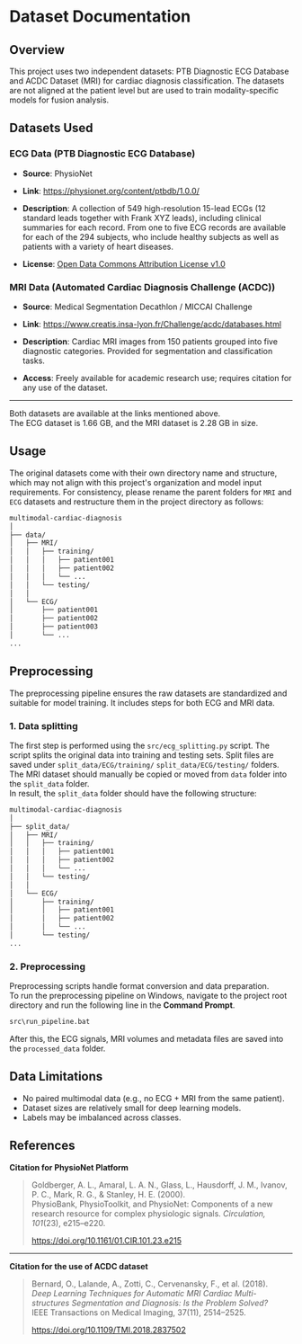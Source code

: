 # Dataset Documentation

## Overview

This project uses two independent datasets: PTB Diagnostic ECG Database and ACDC Dataset (MRI) for cardiac diagnosis classification. The datasets are not aligned at the patient level but are used to train modality-specific models for fusion analysis.


## Datasets Used

### ECG Data (PTB Diagnostic ECG Database)

- **Source**: PhysioNet

- **Link**: https://physionet.org/content/ptbdb/1.0.0/

- **Description**: A collection of 549 high-resolution 15-lead ECGs (12 standard leads together with Frank XYZ leads), including clinical summaries for each record. From one to five ECG records are available for each of the 294 subjects, who include healthy subjects as well as patients with a variety of heart diseases.

- **License**: [Open Data Commons Attribution License v1.0](https://physionet.org/content/ptbdb/view-license/1.0.0/)


### MRI Data (Automated Cardiac Diagnosis Challenge (ACDC))

- **Source**: Medical Segmentation Decathlon / MICCAI Challenge

- **Link**: https://www.creatis.insa-lyon.fr/Challenge/acdc/databases.html

- **Description**: Cardiac MRI images from 150 patients grouped into five diagnostic categories. Provided for segmentation and classification tasks.

- **Access**: Freely available for academic research use; requires citation for any use of the dataset.

---

Both datasets are available at the links mentioned above.  
The ECG dataset is 1.66 GB, and the MRI dataset is 2.28 GB in size.


## Usage
The original datasets come with their own directory name and structure, which may not align with this project's organization and model input requirements. For consistency, please rename the parent folders for `MRI` and `ECG` datasets and restructure them in the project directory as follows:

```bash
multimodal-cardiac-diagnosis
│
├── data/
│   ├── MRI/
│   │   ├── training/
│   │   │   ├── patient001
│   │   │   ├── patient002
│   │   │   └── ...
│   │   └── testing/
│   │   
│   └── ECG/
│       ├── patient001
│       ├── patient002
│       ├── patient003
│       └── ...
...
```


## Preprocessing

The preprocessing pipeline ensures the raw datasets are standardized and suitable for model training. It includes steps for both ECG and MRI data.

### 1. Data splitting

The first step is performed using the `src/ecg_splitting.py` script. The script splits the original data into training and testing sets.
Split files are saved under `split_data/ECG/training/` `split_data/ECG/testing/` folders. The MRI dataset should manually be copied or moved from `data` folder into the `split_data` folder.  
In result, the `split_data` folder should have the following structure:

```bash
multimodal-cardiac-diagnosis
│
├── split_data/
│   ├── MRI/
│   │   ├── training/
│   │   │   ├── patient001
│   │   │   ├── patient002
│   │   │   └── ...
│   │   └── testing/
│   │   
│   └── ECG/
│       ├── training/
│       │   ├── patient001
│       │   ├── patient002
│       │   └── ...
│       └── testing/
...
```

### 2. Preprocessing

Preprocessing scripts handle format conversion and data preparation.  
To run the preprocessing pipeline on Windows, navigate to the project root directory and run the following line in the **Command Prompt**.

```bash
src\run_pipeline.bat
```

After this, the ECG signals, MRI volumes and metadata files are saved into the `processed_data` folder.


## Data Limitations

- No paired multimodal data (e.g., no ECG + MRI from the same patient).
- Dataset sizes are relatively small for deep learning models.
- Labels may be imbalanced across classes.


## References

**Citation for PhysioNet Platform**
> Goldberger, A. L., Amaral, L. A. N., Glass, L., Hausdorff, J. M., Ivanov, P. C., Mark, R. G., & Stanley, H. E. (2000).  
> PhysioBank, PhysioToolkit, and PhysioNet: Components of a new research resource for complex physiologic signals. *Circulation, 101*(23), e215–e220.  
> 
> https://doi.org/10.1161/01.CIR.101.23.e215

---

**Citation for the use of ACDC dataset**

> Bernard, O., Lalande, A., Zotti, C., Cervenansky, F., et al. (2018).  
> *Deep Learning Techniques for Automatic MRI Cardiac Multi-structures Segmentation and Diagnosis: Is the Problem Solved?*  
> IEEE Transactions on Medical Imaging, 37(11), 2514–2525.  
>
> https://doi.org/10.1109/TMI.2018.2837502
